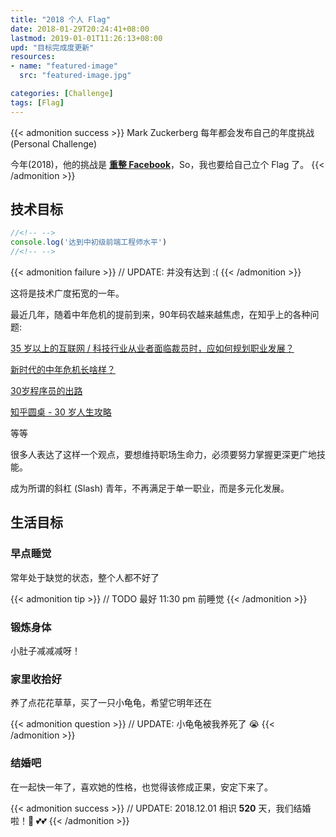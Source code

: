 ```yaml
---
title: "2018 个人 Flag"
date: 2018-01-29T20:24:41+08:00
lastmod: 2019-01-01T11:26:13+08:00
upd: "目标完成度更新"
resources:
- name: "featured-image"
  src: "featured-image.jpg"

categories: [Challenge]
tags: [Flag]
---
```


{{< admonition success >}}
Mark Zuckerberg 每年都会发布自己的年度挑战 (Personal Challenge)

今年(2018)，他的挑战是 **<u>重整 Facebook</u>**，So，我也要给自己立个 Flag 了。
{{< /admonition >}}

<!--more-->

## 技术目标

```javascript
//<!-- -->
console.log('达到中初级前端工程师水平')
//<!-- -->
```

{{< admonition failure >}}
// UPDATE: 并没有达到 :(
{{< /admonition >}}

这将是技术广度拓宽的一年。

最近几年，随着中年危机的提前到来，90年码农越来越焦虑，在知乎上的各种问题:

[35 岁以上的互联网 / 科技行业从业者面临裁员时，应如何规划职业发展？](https://www.zhihu.com/question/55801683)

[新时代的中年危机长啥样？](https://www.zhihu.com/question/61686566)

[30岁程序员的出路](https://www.zhihu.com/question/20155451)

[知乎圆桌 - 30 岁人生攻略](https://www.zhihu.com/roundtable/middleage)

等等

很多人表达了这样一个观点，要想维持职场生命力，必须要努力掌握更深更广地技能。

成为所谓的斜杠 (Slash) 青年，不再满足于单一职业，而是多元化发展。


## 生活目标

### 早点睡觉 

常年处于缺觉的状态，整个人都不好了

{{< admonition tip >}}
// TODO 最好 11:30 pm 前睡觉
{{< /admonition >}}

### 锻炼身体

小肚子减减减呀！

### 家里收拾好

养了点花花草草，买了一只小龟龟，希望它明年还在

{{< admonition question >}}
// UPDATE: 小龟龟被我养死了 😭
{{< /admonition >}}

### 结婚吧

在一起快一年了，喜欢她的性格，也觉得该修成正果，安定下来了。

{{< admonition success >}}
// UPDATE: 2018.12.01 相识 **520** 天，我们结婚啦！👫 💕💕
{{< /admonition >}}
